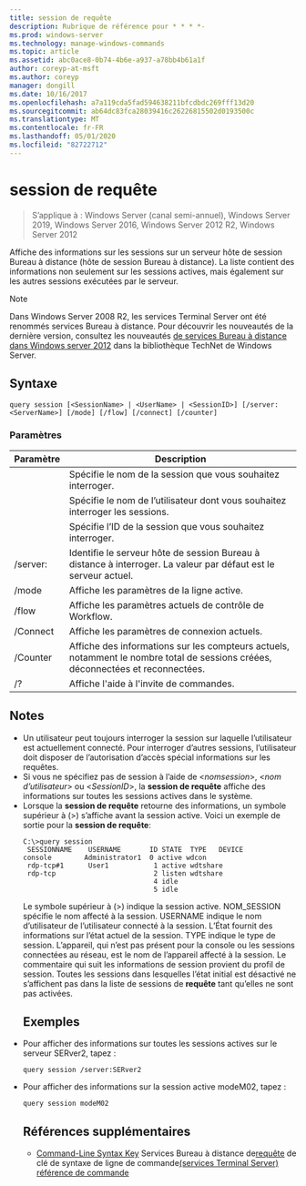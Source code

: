 ```yaml
---
title: session de requête
description: Rubrique de référence pour * * * *-
ms.prod: windows-server
ms.technology: manage-windows-commands
ms.topic: article
ms.assetid: abc0ace8-0b74-4b6e-a937-a78bb4b61a1f
author: coreyp-at-msft
ms.author: coreyp
manager: dongill
ms.date: 10/16/2017
ms.openlocfilehash: a7a119cda5fad594638211bfcdbdc269fff13d20
ms.sourcegitcommit: ab64dc83fca28039416c26226815502d0193500c
ms.translationtype: MT
ms.contentlocale: fr-FR
ms.lasthandoff: 05/01/2020
ms.locfileid: "82722712"
---
```

# <a name="query-session"></a>session de requête

> S’applique à : Windows Server (canal semi-annuel), Windows Server 2019, Windows Server 2016, Windows Server 2012 R2, Windows Server 2012

Affiche des informations sur les sessions sur un serveur hôte de session Bureau à distance (hôte de session Bureau à distance).
La liste contient des informations non seulement sur les sessions actives, mais également sur les autres sessions exécutées par le serveur.

> [!NOTE]
> Dans Windows Server 2008 R2, les services Terminal Server ont été renommés services Bureau à distance. Pour découvrir les nouveautés de la dernière version, consultez les nouveautés [de services Bureau à distance dans Windows server 2012](https://technet.microsoft.com/library/hh831527) dans la bibliothèque TechNet de Windows Server.
> ## <a name="syntax"></a>Syntaxe
> ```
> query session [<SessionName> | <UserName> | <SessionID>] [/server:<ServerName>] [/mode] [/flow] [/connect] [/counter]
> ```
> ### <a name="parameters"></a>Paramètres
> 
> |      Paramètre       |                                                      Description                                                      |
> |----------------------|-----------------------------------------------------------------------------------------------------------------------|
> |    <SessionName>     |                               Spécifie le nom de la session que vous souhaitez interroger.                               |
> |      <UserName>      |                           Spécifie le nom de l’utilisateur dont vous souhaitez interroger les sessions.                            |
> |     <SessionID>      |                                Spécifie l’ID de la session que vous souhaitez interroger.                                |
> | /server:<ServerName> |                  Identifie le serveur hôte de session Bureau à distance à interroger. La valeur par défaut est le serveur actuel.                   |
> |        /mode         |                                            Affiche les paramètres de la ligne active.                                            |
> |        /flow         |                                        Affiche les paramètres actuels de contrôle de Workflow.                                        |
> |       /Connect       |                                          Affiche les paramètres de connexion actuels.                                           |
> |       /Counter       | Affiche des informations sur les compteurs actuels, notamment le nombre total de sessions créées, déconnectées et reconnectées. |
> |          /?          |                                         Affiche l'aide à l'invite de commandes.                                          |
> 
> ## <a name="remarks"></a>Notes 
> - Un utilisateur peut toujours interroger la session sur laquelle l’utilisateur est actuellement connecté. Pour interroger d’autres sessions, l’utilisateur doit disposer de l’autorisation d’accès spécial informations sur les requêtes.
> - Si vous ne spécifiez pas de session à l’aide de <*nomsession*>, <*nom d’utilisateur*> ou <*SessionID*>, la **session de requête** affiche des informations sur toutes les sessions actives dans le système.
> - Lorsque la **session de requête** retourne des informations, un symbole supérieur à (>) s’affiche avant la session active. Voici un exemple de sortie pour la **session de requête**:
>   ```
>   C:\>query session
>    SESSIONNAME    USERNAME       ID STATE  TYPE   DEVICE
>   console        Administrator1  0 active wdcon
>    rdp-tcp#1      User1           1 active wdtshare
>    rdp-tcp                        2 listen wdtshare
>                                   4 idle
>                                   5 idle
>   ```
>   Le symbole supérieur à (>) indique la session active. NOM_SESSION spécifie le nom affecté à la session. USERNAME indique le nom d’utilisateur de l’utilisateur connecté à la session. L’État fournit des informations sur l’état actuel de la session. TYPE indique le type de session. L’appareil, qui n’est pas présent pour la console ou les sessions connectées au réseau, est le nom de l’appareil affecté à la session. Le commentaire qui suit les informations de session provient du profil de session. Toutes les sessions dans lesquelles l’état initial est désactivé ne s’affichent pas dans la liste de sessions de **requête** tant qu’elles ne sont pas activées.
>   ## <a name="examples"></a>Exemples
> - Pour afficher des informations sur toutes les sessions actives sur le serveur SERver2, tapez :
>   ```
>   query session /server:SERver2
>   ```
> - Pour afficher des informations sur la session active modeM02, tapez :
>   ```
>   query session modeM02
>   ```
>   ## <a name="additional-references"></a>Références supplémentaires
>   - [Command-Line Syntax Key](command-line-syntax-key.md)
>   Services Bureau à distance de[requête](query.md)
>   de clé de syntaxe de ligne de commande[(services Terminal Server) référence de commande](remote-desktop-services-terminal-services-command-reference.md)
